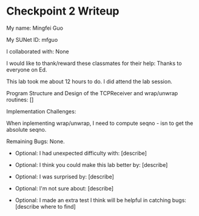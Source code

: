 Checkpoint 2 Writeup
====================

My name: Mingfei Guo

My SUNet ID: mfguo

I collaborated with: None

I would like to thank/reward these classmates for their help: Thanks to everyone on Ed.

This lab took me about 12 hours to do. I did attend the lab session.

Program Structure and Design of the TCPReceiver and wrap/unwrap routines:
[]

Implementation Challenges:

When inplementing wrap/unwrap, I need to compute seqno - isn to get the
absolute seqno.

Remaining Bugs:
None.

- Optional: I had unexpected difficulty with: [describe]

- Optional: I think you could make this lab better by: [describe]

- Optional: I was surprised by: [describe]

- Optional: I'm not sure about: [describe]

- Optional: I made an extra test I think will be helpful in catching bugs: [describe where to find]
